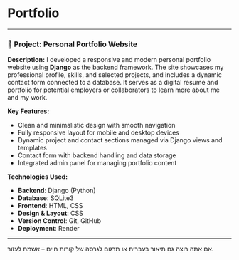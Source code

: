 # Portfolio

---

### 📌 Project: **Personal Portfolio Website**

**Description:**
I developed a responsive and modern personal portfolio website using **Django** as the backend framework. The site showcases my professional profile, skills, and selected projects, and includes a dynamic contact form connected to a database. It serves as a digital resume and portfolio for potential employers or collaborators to learn more about me and my work.

**Key Features:**

* Clean and minimalistic design with smooth navigation
* Fully responsive layout for mobile and desktop devices
* Dynamic project and contact sections managed via Django views and templates
* Contact form with backend handling and data storage
* Integrated admin panel for managing portfolio content

**Technologies Used:**

* **Backend**: Django (Python)
* **Database**: SQLite3
* **Frontend**: HTML, CSS
* **Design & Layout**: CSS 
* **Version Control**: Git, GitHub
* **Deployment**: Render

---

אם אתה רוצה גם תיאור בעברית או תרגום לגרסה של קורות חיים – אשמח לעזור.
